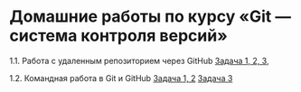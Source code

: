 # Домашние работы по курсу «Git — система контроля версий»

1.1. Работа с удаленным репозиторием через GitHub
[Задача 1, 2, 3](https://github.com/realzyryan/DZ1.-Zadacha-3),

1.2. Командная работа в Git и GitHub
[Задача 1, 2](https://github.com/realzyryan/DZ2.-Zadacha-2)
[Задача 3](https://github.com/realzyryan/DZ2.-Zadacha-3)

